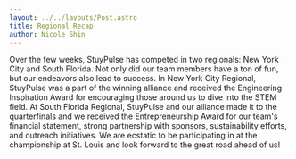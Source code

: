 ```yaml
---
layout: ../../layouts/Post.astro
title: Regional Recap
author: Nicole Shin
---
```

Over the few weeks, StuyPulse has competed in two regionals: New York City and South Florida. Not only did our team members have a ton of fun, but our endeavors also lead to success. In New York City Regional, StuyPulse was a part of the winning alliance and received the Engineering Inspiration Award for encouraging those around us to dive into the STEM field. At South Florida Regional, StuyPulse and our alliance made it to the quarterfinals and we received the Entrepreneurship Award for our team's financial statement, strong partnership with sponsors, sustainability efforts, and outreach initiatives. We are ecstatic to be participating in at the championship at St. Louis and look forward to the great road ahead of us!